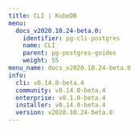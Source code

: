 ```yaml
---
title: CLI | KubeDB
menu:
  docs_v2020.10.24-beta.0:
    identifier: pg-cli-postgres
    name: CLI
    parent: pg-postgres-guides
    weight: 55
menu_name: docs_v2020.10.24-beta.0
info:
  cli: v0.14.0-beta.4
  community: v0.14.0-beta.4
  enterprise: v0.1.0-beta.4
  installer: v0.14.0-beta.4
  version: v2020.10.24-beta.0
---
```


